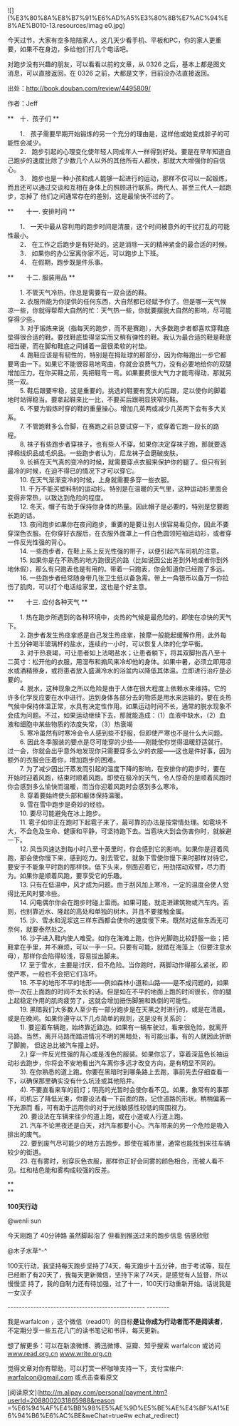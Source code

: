 ![](%E3%80%8A%E8%B7%91%E6%AD%A5%E3%80%8B%E7%AC%94%E8%AE%B010-13.resources/imag
e0.jpg)

今天过节，大家有空多陪陪家人，这几天少看手机、平板和PC，你的家人更重要，如果不在身边，多给他们打几个电话吧。

  

  

对跑步没有兴趣的朋友，可以看看以前的文章，从 0326 之后，基本上都是图文消息，可以直接返回，在 0326 之前，大都是文字，目前没办法直接返回。

  

出处：http://book.douban.com/review/4495809/

作者：Jeff  

  

**　十．孩子们  **  
  
　　1． 孩子需要早期开始锻炼的另一个充分的理由是，这样他或她变成胖子的可能性会减少。  
　　2． 跑步引起的心理变化使年轻人同成年人一样得到好处。要是在早年知道自己跑步的速度比除了少数几个人以外的其他所有人都快，那就大大增强你的自信心。  
　　3． 跑步也是一种小孩和成人能够一起进行的运动，那样不仅可以一起锻炼，而且还可以通过交谈和互相在身体上的照顾进行联系。两代人、甚至三代人一起跑步，忘掉了
他们之间通常存在的差别，这是最愉快不过的了。  
  
  
**　　十一. 安排时间  **  
  
　　1． 一天中最从容利用的跑步时间是清晨，这个时间被意外的干扰打乱的可能性最小。  
　　2． 在工作之后跑步是有好处的。这是消除一天的精神紧金的最合适的时候。  
　　3． 如果你的办公室离你家不远，可以跑步上下班。  
　　4． 在假期，跑步既是件乐事。  
  
  
**　　十二. 服装用品  **  
  
　　1. 不管天气冷热，你总是需要有一双合适的鞋。    
　　2. 衣服所能为你提供的任何东西，大自然都已经赋予你了。但是哪一天气候凉一些，你就得帮帮大自然的忙：天气热一些，你就要摆脱大自然的影响，尽可能穿得少些。    
　　3. 对于锻炼来说（指每天的跑步，而不是赛跑），大多数跑步者都喜欢穿鞋底垫得很合适的鞋。要找鞋底垫得坚实而又稍有弹性的鞋。我认为最合适的鞋是鞋底相当硬，而在脚和鞋底之间铺着一层很柔软的衬垫。    
　　4. 跑鞋应该是有韧性的，特别是在拇趾球的那部分，因为你每跑出一步它都要弯曲一下。如果它不能很容易地弯曲，你就会浪费气力，没有必要地给你的双腿增加压力。在你买鞋之前，先把鞋弯一弯。如果要费很大气力才能弯得动，那就另挑一双。    
　　5. 鞋后跟要牢稳，这是重要的。挑选的鞋要有宽大的后跟，足以使你的脚着地时站得稳当。要拿起鞋来比一比，不要买后跟明显狭窄的鞋。    
　　6. 不要为锻炼时穿的鞋的重量操心。增加几英两或减少几英两下会有多大关系。    
　　7. 不管跑鞋多么合脚，在赛跑之前总要试穿一下，或穿着它跑一段长的路程。    
　　8. 袜子有些跑步者穿袜子，也有些人不穿。如果你决定穿袜子跑，那就要选择棉线织品或毛织品。一些跑步者认为，尼龙袜子会磨破皮肤。    
　　9. 长裤在天气真的变冷的时候，就需要穿点衣服来保护你的腿了。但只有到最冷的时候，在迫不得已的情况下才可以穿它。    
　　10. 在天气渐渐变冷的时候，上身就需要多穿一些衣服。    
　　11. 千万不能买塑料制的运动衫。特别是在温暖的天气里，这种运动衫里面会变得非常热，以致达到危险的程度。    
　　12. 冬天，帽子有助于保持你身体的热量。因此帽子是必要的，特别是您要跑长跑的话。    
　　13. 夜间跑步如果你在夜间跑步，重要的是要让别人很容易看见你，因此不要穿深色衣服。在你穿好衣服后，在衣服外面罩上一件白色圆领短袖运动衫，或者穿一件反光性强的背心。    
　　14. 一些跑步者，在鞋上系上反光性强的带子，以便引起汽车司机的注意。    
　　15. 如果你是在不熟悉的地方跑很远的路（比如说因公出差到外地或者你到外地休假），那么有只跑表也是有用的。带着一只跑表，你会知道你已经跑了多远。    
　　16. 一些跑步者经常随身带几张卫生纸以备急需。带上一角银币以备万一你拉伤了肌肉，可以打个电话给家里，这也是个好主意。    
  
  
**　　十三. 应付各种天气  **  
  
　　1. 热在跑步所遇到的各种环境中，炎热的气候是最危险的，即使在凉快的天气下。    
　　2. 跑步者发生热痉挛惑是自己发生热痉挛，按摩一般能起缓解作用，此外每十五分钟喝半玻璃杯的盐水，连续约一小时，可以恢复人体的化学平衡。    
　　3. 对于热衰竭，可让患者如上法喝盐水；让患者躺下，将其双脚抬高八至十二英寸：松开他的衣服，用湿布和搧风来冷却他的身体。如果中暑，必须立即用凉水或酒精擦身，或将患者放入盛满冷水的浴盆内以降低其体温。立即进行治疗是必要的。    
　　4. 脱水，这种现象之所以危险是由于人体在很大程度上依赖水来维持。它的许多化学反应要在水中进行。运到身体各部分去的物质是用水来运输的，要在炎热气候中保持体温正常，水具有决定性作用。如果运动时间不长，通常的脱水现象不会成为问题。不过，如果运动继续下去，那就能造成：（1）血液中缺水，（2）血液和细胞中某些物质的浓度失常，（3）热衰竭    
　　5. 寒冷虽然有时寒冷会令人感到些不舒服，但即使严寒也不是什么大问题。    
　　6. 因此冬季服装的要点是尽可能穿的少些——刚能使你觉得温暖舒适就行。过一会，你就会出乎意外地发现你只需要穿多么少的衣服——这也是件好事，因为额外的衣服会压着你，增加跑步的困难。    
　　7. 为了减少因出汗蒸发而引起的温度下降的影响，在安排你的跑步时，要在开始时迎着风跑，结束时顺着风跑。即使在极冷的天气，令人惊奇的是顺着风跑时你会感到多么愉快而温暖，而当你迎着风跑时会感到多么寒冷。    
　　8. 穿着要始终使头部和躯体保持温暖。    
　　9. 雪在雪中跑步是奇妙的经验。    
　　10. 要尽可能避免在冰上跑步。    
　　11. 雹子如你正在跑时下起雹子来了，最可靠的办法是按常情处理。如雹块不大，不会危及生命、健康和平静，可坚持跑下去。当雹块大到会伤害你时，就躲避一下。    
　　12. 风当风速达到每小时八至十英里时，你会感到它的影响。如果你是迎着风跑，那会使你慢下来，感到吃力。别去管它。就象下雪使你慢下来时那样对待它，要安于不能象平时跑的那样快。低下头来，侧面迎着它，用劲摆动双臂，尽力而为。如果你是顺着风跑，要享受它的乐趣。    
　　13. 只有在低温中，风才成为问题。由于刮风加上寒冷，一定的温度会使人觉得比无风时要冷些。    
　　14. 闪电偶尔你会在跑步时碰上雷雨。如果可能，就走进建筑物或汽车内。否则，也别靠近水、隆起的高处和单独的树木，并且不要接触金属。    
　　15. 沙、雪水和泥浆这三样东西都会使你的速度慢下来。既然对这些东西无可奈何，就要泰然处之。    
　　16. 沙子进入鞋内使人难受。如你在海滩上跑，也许光脚跑比较舒服一些；把鞋拿在手里，并不麻烦，可以一手一只。只要有可能，就踏在海藻上（但要注意水母），那样你会陷得较浅，容易拔出脚来。    
　　17. 至于雪水，主要是讨厌，但不危险。当你跑时，两脚动作得那么紧张，即使严寒，一般也不会把它们冻坏。    
　　18. 不平的地形不平的地形——例如森林小道和山路——是不成问题的，如果你一次在上面跑的时间不太长的话。但是如在不平的地面上跑的时间很长，你的腿上起稳定作用的肌肉疲劳了，这就会增加扭伤脚腕和跌倒的可能性。    
　　19. 黑暗我们大多数人至少有一部分跑步是在天黑之时进行的，或是在清晨，或是在晚间。如果你遵守以下几点简单的规则，这是没有关系的：    
　　1). 要迎着车辆跑，始终靠近路边。如果有一辆车驶过，看来很危险，就离开马路。当然，离开马路而踏进情况不明的黑暗处，有可能出事。有的人就因此折断了脚腕，
但这总比被汽车撞上好。  
　　2.) 穿一件反光性强的背心或是浅色的服装。如果你忘了，穿着深蓝色长袖运动衫去跑步，你将会不安地看出汽车离你多远才改变方向，是有明显不同的。  
　　3). 在你熟悉的道上跑。你要在黑暗时到哪条路上去跑，事前先去仔细查看一下，以确保那里确实没有什么坑洼或其他陷井。  
　　4). 不要直看来车的前灯；明亮的光暂时会使你看不见。如果，象常有的事那样，司机忘了降低光束，你要设法看一下前面的路，记住道路的形状。稍稍偏离一下光源而
看，可有助于运用你的对于光线敏感性较低的周围视力。  
　　20. 要设法在车辆来往少的道上跑，或在小道或人行道上跑。    
　　21. 汽车不论黑夜还是白天，对汽车都要小心。汽车带来的另一个危险是吸入排出的废气。    
　　22. 要到废气尽可能少的地方去跑步。即使在城市里，通常也能找到来往车辆较少的街道。    
　　23. 在有雾时，别穿灰色衣服，那样你正好会同雾的颜色相合，而被人看不见。红和桔色能和雾构成较强的反差。    
  

**  
**

**100天行动**  

  

@wenli sun

今天刚跑了 40分钟路 虽然脚起泡了 但看到推送过来的跑步信息 倍感欣慰  

  

@木子水草^-^

100天行动，我坚持每天跑步坚持了74天，每天跑步十五分钟，由于考试等，现在已经断了有20天了，我每天更新微信，坚持下来了74天，是感觉有人监督，所以慢慢坚
持了，我的自制力还有待加强，过了十一，100天行动重新开始。话说我是一女汉子

\------------------------------------------------  \--------

我是warfalcon  ，这个微信（read01）的目标**是让你成为行动者而不是阅读者**，不定期分享一些五花八门的读书笔记和书评，每天更新。

  

想了解更多：可以在新浪微博、腾迅微博、豆瓣、知乎搜索 warfalcon 或访问  www.read.org.cn  www.write.org.cn

觉得文章对你有帮助，可以打赏一杯咖啡支持一下，支付宝帐户:  warfalcon@gmail.com  或点击查看原文

  

[阅读原文](http://m.alipay.com/personal/payment.htm?userId=2088002031865988&reason
=%E6%94%AF%E4%BB%98%E5%AE%9D%E5%BE%AE%E4%BF%A1%E6%94%B6%E6%AC%BE&weChat=true#w
echat_redirect)

